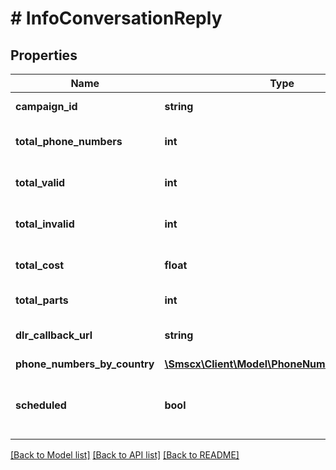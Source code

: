 # # InfoConversationReply

## Properties

Name | Type | Description | Notes
------------ | ------------- | ------------- | -------------
**campaign_id** | **string** | Unique identifier of the campaign |
**total_phone_numbers** | **int** | Total phone numbers submitted for processing |
**total_valid** | **int** | Total valid phone numbers after validation |
**total_invalid** | **int** | Total invalid phone numbers after validation |
**total_cost** | **float** | Total cost of sending the message |
**total_parts** | **int** | Total message parts |
**dlr_callback_url** | **string** | Callback URL for receiving the delivery report |
**phone_numbers_by_country** | [**\Smscx\Client\Model\PhoneNumbersByCountry**](PhoneNumbersByCountry.md) |  |
**scheduled** | **bool** | Confirmation that the message/campaign was scheduled at a later date |

[[Back to Model list]](../../README.md#models) [[Back to API list]](../../README.md#endpoints) [[Back to README]](../../README.md)
